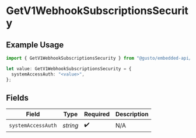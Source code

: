 # GetV1WebhookSubscriptionsSecurity

## Example Usage

```typescript
import { GetV1WebhookSubscriptionsSecurity } from "@gusto/embedded-api/models/operations";

let value: GetV1WebhookSubscriptionsSecurity = {
  systemAccessAuth: "<value>",
};
```

## Fields

| Field              | Type               | Required           | Description        |
| ------------------ | ------------------ | ------------------ | ------------------ |
| `systemAccessAuth` | *string*           | :heavy_check_mark: | N/A                |
